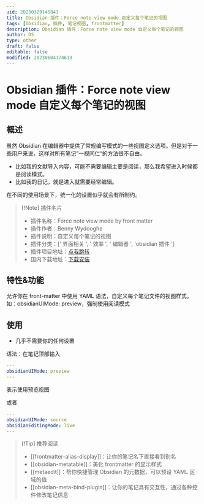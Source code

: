 ```yaml
---
uid: 20230329145843
title: Obsidian 插件：Force note view mode 自定义每个笔记的视图
tags: [Obsidian, 插件, 笔记视图, frontmatter]
description: Obsidian 插件：Force note view mode 自定义每个笔记的视图
author: OS
type: other
draft: false
editable: false
modified: 20230604174613
---
```


# Obsidian 插件：Force note view mode 自定义每个笔记的视图

## 概述

虽然 Obsidian 在编辑器中提供了常规编写模式的一些视图定义选项。但是对于一些用户来说，这样对所有笔记”一视同仁“的方法很不自由。

- 比如我的文献导入内容，可能不需要编辑主要是阅读，那么我希望进入时候都是阅读模式。
- 比如我的日记，就是进入就需要经常编辑。

在不同的使用场景下，统一化的设置似乎就会有所制约。

> [!Note] 插件名片
> - 插件名称：Force note view mode by front matter
> - 插件作者：Benny Wydooghe
> - 插件说明：自定义每个笔记的视图
> - 插件分类：[' 界面相关 ', ' 效率 ', ' 编辑器 ', 'obsidian 插件 ']
> - 插件项目地址：[点我跳转](https://github.com/bwydoogh/obsidian-force-view-mode-of-note)
> - 国内下载地址：[下载安装](https://pkmer.cn/products/plugin/pluginMarket/?obsidian-view-mode-by-frontmatter)

## 特性&功能

允许你在 front-matter 中使用 YAML 语法，自定义每个笔记文件的视图样式。如：obsidianUIMode: preview，强制使用阅读模式

## 使用

- 几乎不需要你的任何设置

语法：在笔记顶部输入

```YAML
---
obsidianUIMode: preview
---
```

表示使用预览视图

或者

```YAML
---
obsidianUIMode: source
obsidianEditingMode: live
---
```

> [!Tip] 推荐阅读
> - [[frontmatter-alias-display]]：让你的笔记名下直接看到别名
> - [[obsidian-metatable]]：美化 frontmatter 的显示样式
> - [[metaedit]]：帮你快捷管理 Obsidian 的元数据，可以预设 YAML 区域的值
> - [[obsidian-meta-bind-plugin]]：让你的笔记具有交互性，通过各种控件修改笔记信息
